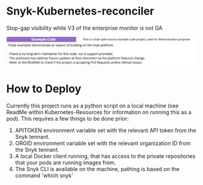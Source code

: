 # Snyk-Kubernetes-reconciler
Stop-gap visibility while V3 of the enterprise monitor is not GA

[<img alt="alt_text" src="https://raw.githubusercontent.com/snyk-labs/oss-images/main/oss-example.jpg" />](https://raw.githubusercontent.com/snyk-labs/oss-images/main/oss-example.jpg)

# How to Deploy

Currently this project runs as a python script on a local machine (see ReadMe within Kubernetes-Resources for information on running this as a pod). This requires a few things to be done prior:

1. APITOKEN environment variable set with the relevant API token from the Snyk tennant.
2. ORGID environment variable set with the relevant organization ID from the Snyk tennant.
3. A local Docker client running, that has access to the private repositories that your pods are running images from.
4. The Snyk CLI is available on the machine, pathing is based on the command 'which snyk'
